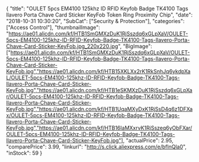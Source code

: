 {
	"title": "OULET 5pcs EM4100 125khz ID RFID Keyfob Badge TK4100 Tags llavero Porta Chave Card Sticker KeyFob Token Ring Proximity Chip",
	"date": "2018-10-31 10:30:20",
	"SubCat": ["Security & Protection"],
	"categories": ["Access Control"],
	"thumbnailImage": "https://ae01.alicdn.com/kf/HTB1SmGMXzDuK1RjSszdq6xGLpXaV/OULET-5pcs-EM4100-125khz-ID-RFID-Keyfob-Badge-TK4100-Tags-llavero-Porta-Chave-Card-Sticker-KeyFob.jpg_220x220.jpg",
	"BigImage": ["https://ae01.alicdn.com/kf/HTB1SmGMXzDuK1RjSszdq6xGLpXaV/OULET-5pcs-EM4100-125khz-ID-RFID-Keyfob-Badge-TK4100-Tags-llavero-Porta-Chave-Card-Sticker-KeyFob.jpg","https://ae01.alicdn.com/kf/HTB15XKLXx2rK1RkSnhJq6ykdpXaL/OULET-5pcs-EM4100-125khz-ID-RFID-Keyfob-Badge-TK4100-Tags-llavero-Porta-Chave-Card-Sticker-KeyFob.jpg","https://ae01.alicdn.com/kf/HTB1eSKMXzDuK1RjSszdq6xGLpXar/OULET-5pcs-EM4100-125khz-ID-RFID-Keyfob-Badge-TK4100-Tags-llavero-Porta-Chave-Card-Sticker-KeyFob.jpg","https://ae01.alicdn.com/kf/HTB1UqaMXyDxK1RjSsD4q6z1DFXax/OULET-5pcs-EM4100-125khz-ID-RFID-Keyfob-Badge-TK4100-Tags-llavero-Porta-Chave-Card-Sticker-KeyFob.jpg","https://ae01.alicdn.com/kf/HTB16IaMXxrvK1RjSszeq6yObFXar/OULET-5pcs-EM4100-125khz-ID-RFID-Keyfob-Badge-TK4100-Tags-llavero-Porta-Chave-Card-Sticker-KeyFob.jpg"],
	"actualPrice": 2.95,
	"comparePrice": 3.99,
	"linkurl": "http://s.click.aliexpress.com/e/bflnQla0",
	"inStock": 59
}
